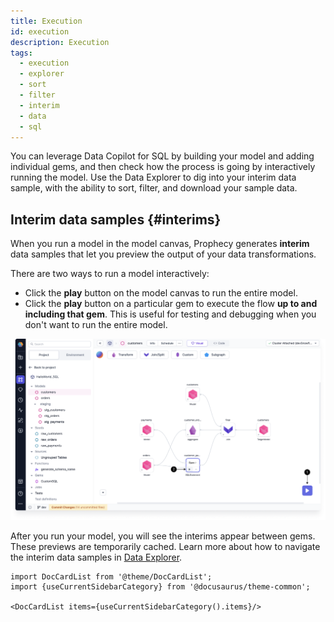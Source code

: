 ```yaml
---
title: Execution
id: execution
description: Execution
tags:
  - execution
  - explorer
  - sort
  - filter
  - interim
  - data
  - sql
---
```


You can leverage Data Copilot for SQL by building your model and adding individual gems, and then check how the process is going by interactively running the model. Use the Data Explorer to dig into your interim data sample, with the ability to sort, filter, and download your sample data.

## Interim data samples {#interims}

When you run a model in the model canvas, Prophecy generates **interim** data samples that let you preview the output of your data transformations.

There are two ways to run a model interactively:

- Click the **play** button on the model canvas to run the entire model.
- Click the **play** button on a particular gem to execute the flow **up to and including that gem**. This is useful for testing and debugging when you don't want to run the entire model.

![Interactive run options](img/interactive-execution-sql.png)

After you run your model, you will see the interims appear between gems. These previews are temporarily cached. Learn more about how to navigate the interim data samples in [Data Explorer](docs/SQL/execution/data-explorer.md).

```mdx-code-block
import DocCardList from '@theme/DocCardList';
import {useCurrentSidebarCategory} from '@docusaurus/theme-common';

<DocCardList items={useCurrentSidebarCategory().items}/>
```
